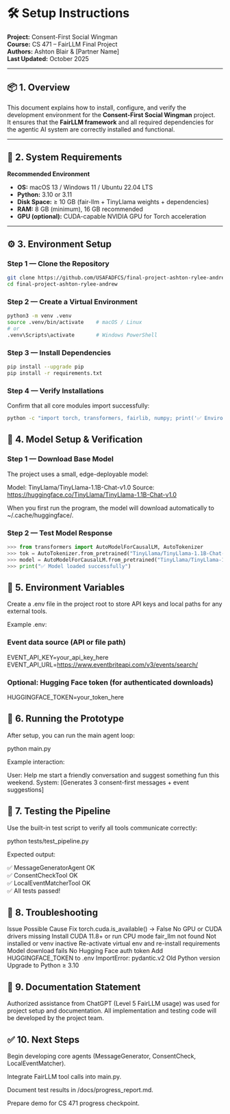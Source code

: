 # 🛠️ Setup Instructions
**Project:** Consent-First Social Wingman  
**Course:** CS 471 – FairLLM Final Project  
**Authors:** Ashton Blair & [Partner Name]  
**Last Updated:** October 2025

---

## 📦 1. Overview
This document explains how to install, configure, and verify the development environment for the **Consent-First Social Wingman** project.  
It ensures that the **FairLLM framework** and all required dependencies for the agentic AI system are correctly installed and functional.

---

## 🧩 2. System Requirements
**Recommended Environment**
- **OS:** macOS 13 / Windows 11 / Ubuntu 22.04 LTS  
- **Python:** 3.10 or 3.11  
- **Disk Space:** ≥ 10 GB (fair-llm + TinyLlama weights + dependencies)  
- **RAM:** 8 GB (minimum), 16 GB recommended  
- **GPU (optional):** CUDA-capable NVIDIA GPU for Torch acceleration  

---

## ⚙️ 3. Environment Setup

### Step 1 — Clone the Repository
```bash
git clone https://github.com/USAFADFCS/final-project-ashton-rylee-andrew.git
cd final-project-ashton-rylee-andrew
```

### Step 2 — Create a Virtual Environment
```bash
python3 -m venv .venv
source .venv/bin/activate    # macOS / Linux
# or
.venv\Scripts\activate       # Windows PowerShell
```

### Step 3 — Install Dependencies
```bash
pip install --upgrade pip
pip install -r requirements.txt
```

### Step 4 — Verify Installations

Confirm that all core modules import successfully:

```bash
python -c "import torch, transformers, fairlib, numpy; print('✅ Environment OK')"
```

## 🤖 4. Model Setup & Verification
### Step 1 — Download Base Model

The project uses a small, edge-deployable model:

Model: TinyLlama/TinyLlama-1.1B-Chat-v1.0
Source: https://huggingface.co/TinyLlama/TinyLlama-1.1B-Chat-v1.0

When you first run the program, the model will download automatically to ~/.cache/huggingface/.

### Step 2 — Test Model Response
```python
>>> from transformers import AutoModelForCausalLM, AutoTokenizer
>>> tok = AutoTokenizer.from_pretrained("TinyLlama/TinyLlama-1.1B-Chat-v1.0")
>>> model = AutoModelForCausalLM.from_pretrained("TinyLlama/TinyLlama-1.1B-Chat-v1.0")
>>> print("✅ Model loaded successfully")
```

## 🔗 5. Environment Variables

Create a .env file in the project root to store API keys and local paths for any external tools.

Example .env:

### Event data source (API or file path)
EVENT_API_KEY=your_api_key_here
EVENT_API_URL=https://www.eventbriteapi.com/v3/events/search/

### Optional: Hugging Face token (for authenticated downloads)
HUGGINGFACE_TOKEN=your_token_here

## 🧠 6. Running the Prototype

After setup, you can run the main agent loop:

python main.py


Example interaction:

User: Help me start a friendly conversation and suggest something fun this weekend.
System: [Generates 3 consent-first messages + event suggestions]

## 🧪 7. Testing the Pipeline

Use the built-in test script to verify all tools communicate correctly:

python tests/test_pipeline.py


Expected output:

✅ MessageGeneratorAgent OK  
✅ ConsentCheckTool OK  
✅ LocalEventMatcherTool OK  
✅ All tests passed!

## 🧰 8. Troubleshooting
Issue	Possible Cause	Fix
torch.cuda.is_available() → False	No GPU or CUDA drivers missing	Install CUDA 11.8+ or run CPU mode
fair_llm not found	Not installed or venv inactive	Re-activate virtual env and re-install requirements
Model download fails	No Hugging Face auth token	Add HUGGINGFACE_TOKEN to .env
ImportError: pydantic.v2	Old Python version	Upgrade to Python ≥ 3.10

## 🧾 9. Documentation Statement

Authorized assistance from ChatGPT (Level 5 FairLLM usage) was used for project setup and documentation.
All implementation and testing code will be developed by the project team.

## ✅ 10. Next Steps

Begin developing core agents (MessageGenerator, ConsentCheck, LocalEventMatcher).

Integrate FairLLM tool calls into main.py.

Document test results in /docs/progress_report.md.

Prepare demo for CS 471 progress checkpoint.